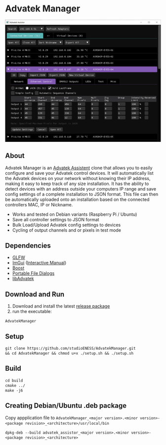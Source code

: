 # Advatek Manager

![preview](img/preview5.png)

## About

Advatek Manager is an [Advatek Assistent](https://www.advateklights.com/downloads/advatek-assistant) clone that allows you to easily configure and save your Advatek control devices. It will automatically list the Advatek devices on your network without knowing their IP address, making it easy to keep track of any size installation. It has the ability to detect devices with an address outside your computers IP range and save config settings of a complete installation to JSON format. This file can then be automatically uploaded onto an installation based on the connected controllers MAC, IP or Nickname.

  - Works and tested on Debian variants (Raspberry Pi / Ubuntu)
  - Save all controller settings to JSON format
  - Bulk Load/Upload Advatek config settings to devices
  - Cycling of output channels and or pixels in test mode

## Dependencies

  - [GLFW](https://github.com/glfw/glfw)
  - [ImGui](https://github.com/ocornut/imgui) ([Interactive Manual](https://pthom.github.io/imgui_manual_online/manual/imgui_manual.html))  
  - [Boost](https://github.com/boostorg/boost)  
  - [Portable File Dialogs](https://github.com/samhocevar/portable-file-dialogs)  
  - [libAdvatek](https://github.com/studioENESS/libAdvatek)  


## Download and Run

  1. Download and install the latest [release package](https://github.com/studioENESS/AdvatekManager/releases)
  2. run the executable:

    AdvatekManager

## Setup

    git clone https://github.com/studioENESS/AdvatekManager.git
    && cd AdvatekManager && chmod u+x ./setup.sh && ./setup.sh

## Build
    
    cd build
    cmake ../
    make -j6

    
## Creating Debian/Ubuntu .deb package

Copy appplication file to `AdvatekManager_<major version>.<minor version>-<package revision>_<architecture>/usr/local/bin`

    dpkg-deb --build advatek_assistor_<major version>.<minor version>-<package revision>_<architecture>

